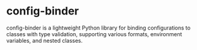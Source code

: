 # config-binder
config-binder is a lightweight Python library for binding configurations to classes with type validation, supporting various formats, environment variables, and nested classes.
